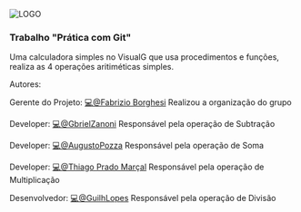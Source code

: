 ![LOGO](https://cdn.discordapp.com/attachments/991463056641105960/1007055346419892275/unnamed.png)

### Trabalho "Prática com Git"

Uma calculadora simples no VisualG que usa procedimentos e funções, realiza as 4 operações aritiméticas simples. 

Autores: 

Gerente do Projeto: [💻@Fabrizio Borghesi](https://github.com/FabrizioBorghesi) Realizou a organização do grupo

Developer: [💻@GbrielZanoni](https://github.com/GbrielZanoni) Responsável pela operação de Subtração

Developer: [💻@AugustoPozza](https://github.com/AugustoPozza) Responsável pela operação de Soma

Developer: [💻@Thiago Prado Marçal](https://github.com/ThiagoPradouni) Responsável pela operação de Multiplicação

Desenvolvedor: [💻@GuilhLopes](https://github.com/GuilhLopes) Responsável pela operação de Divisão
